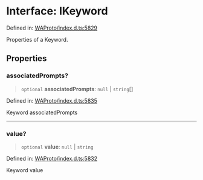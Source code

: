 # Interface: IKeyword

Defined in: [WAProto/index.d.ts:5829](https://github.com/Fokusdotid/Baileys/blob/c0c23ce3104b65dfcc64246c9ee8a49ef38993b5/WAProto/index.d.ts#L5829)

Properties of a Keyword.

## Properties

### associatedPrompts?

> `optional` **associatedPrompts**: `null` \| `string`[]

Defined in: [WAProto/index.d.ts:5835](https://github.com/Fokusdotid/Baileys/blob/c0c23ce3104b65dfcc64246c9ee8a49ef38993b5/WAProto/index.d.ts#L5835)

Keyword associatedPrompts

***

### value?

> `optional` **value**: `null` \| `string`

Defined in: [WAProto/index.d.ts:5832](https://github.com/Fokusdotid/Baileys/blob/c0c23ce3104b65dfcc64246c9ee8a49ef38993b5/WAProto/index.d.ts#L5832)

Keyword value
